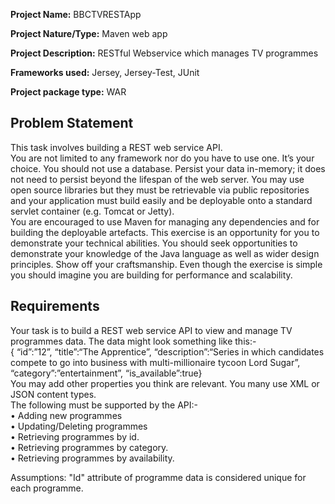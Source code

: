<b>Project Name:</b> BBCTVRESTApp <br/>

<b>Project Nature/Type:</b> Maven web app <br/>

<b>Project Description:</b>  RESTful Webservice which manages TV programmes <br/>

<b>Frameworks used:</b> Jersey, Jersey-Test, JUnit <br/>

<b>Project package type:</b> WAR <br/>

Problem Statement
----------------------
This task involves building a REST web service API. <br/>
You are not limited to any framework nor do you have to use one. It’s your choice. You should not use a database. Persist your data in-memory; it does not need to persist beyond the lifespan of the web server.
You may use open source libraries but they must be retrievable via public repositories and your application must build easily and be deployable onto a standard servlet container (e.g. Tomcat or Jetty).<br/> You are encouraged to use Maven for managing any dependencies and for building the deployable artefacts.
This exercise is an opportunity for you to demonstrate your technical abilities. You should seek opportunities to demonstrate your knowledge of the Java language as well as wider design principles. Show off your craftsmanship. Even though the exercise is simple you should imagine you are building for performance and scalability.

Requirements
---------------
Your task is to build a REST web service API to view and manage TV programmes data. The data might look something like this:-<br/>
{ “id”:”12”, “title”:“The Apprentice”, “description”:“Series in which candidates compete to go into business with multi-millionaire tycoon Lord Sugar”, “category”:”entertainment”, “is_available”:true}<br/>
You may add other properties you think are relevant. You many use XML or JSON content types.<br/>
The following must be supported by the API:-<br/>
• Adding new programmes<br/>
•  Updating/Deleting programmes<br/>
•	Retrieving programmes by id.<br/>
•	Retrieving programmes by category.<br/>
•	Retrieving programmes by availability.<br/>


Assumptions: "Id" attribute of programme data is considered unique for each programme.
              
